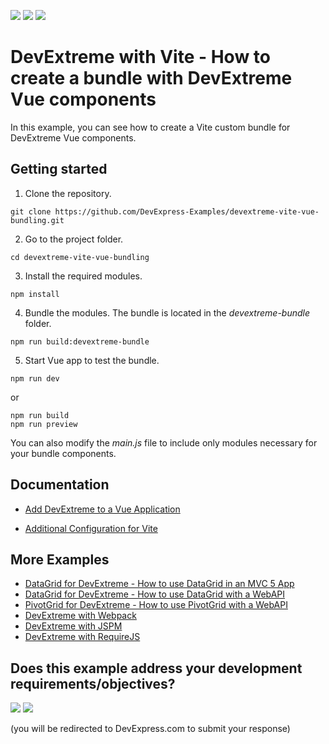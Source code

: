 <!-- default badges list -->
[![](https://img.shields.io/badge/Open_in_DevExpress_Support_Center-FF7200?style=flat-square&logo=DevExpress&logoColor=white)](https://supportcenter.devexpress.com/ticket/details/T1172244)
[![](https://img.shields.io/badge/📖_How_to_use_DevExpress_Examples-e9f6fc?style=flat-square)](https://docs.devexpress.com/GeneralInformation/403183)
[![](https://img.shields.io/badge/💬_Leave_Feedback-feecdd?style=flat-square)](#does-this-example-address-your-development-requirementsobjectives)
<!-- default badges end -->

# DevExtreme with Vite - How to create a bundle with DevExtreme Vue components

In this example, you can see how to create a Vite custom bundle for DevExtreme Vue components. 

## Getting started 
1. Clone the repository.
 ``` text
 git clone https://github.com/DevExpress-Examples/devextreme-vite-vue-bundling.git
 ```

2. Go to the project folder.
 ``` text
 cd devextreme-vite-vue-bundling
 ```

3. Install the required modules.
 ``` text
 npm install
 ```

4. Bundle the modules. The bundle is located in the *devextreme-bundle* folder. 
 ``` text
 npm run build:devextreme-bundle
 ```

5. Start Vue app to test the bundle. 
``` text
npm run dev
```
or 
``` text
npm run build
npm run preview
```

You can also modify the *main.js* file to include only modules necessary for your bundle components.

## Documentation

- [Add DevExtreme to a Vue Application](https://js.devexpress.com/Documentation/Guide/Vue_Components/Add_DevExtreme_to_a_Vue_Application/)

- [Additional Configuration for Vite](https://js.devexpress.com/Documentation/Guide/Vue_Components/Add_DevExtreme_to_a_Vue_Application/#Additional_Configuration_for_Vite)

## More Examples

- [DataGrid for DevExtreme - How to use DataGrid in an MVC 5 App](https://github.com/DevExpress-Examples/devextreme-datagrid-mvc5)
- [DataGrid for DevExtreme - How to use DataGrid with a WebAPI](https://github.com/DevExpress-Examples/devextreme-datagrid-with-webapi)
- [PivotGrid for DevExtreme - How to use PivotGrid with a WebAPI](https://github.com/DevExpress-Examples/devextreme-pivotgrid-with-webapi)
- [DevExtreme with Webpack](https://github.com/DevExpress-Examples/devextreme-webpack-examples)
- [DevExtreme with JSPM](https://github.com/DevExpress-Examples/devextreme-jspm-examples)
- [DevExtreme with RequireJS](https://github.com/DevExpress-Examples/devextreme-requirejs-examples)
<!-- feedback -->
## Does this example address your development requirements/objectives?

[<img src="https://www.devexpress.com/support/examples/i/yes-button.svg"/>](https://www.devexpress.com/support/examples/survey.xml?utm_source=github&utm_campaign=devextreme-vite-vue-bundling&~~~was_helpful=yes) [<img src="https://www.devexpress.com/support/examples/i/no-button.svg"/>](https://www.devexpress.com/support/examples/survey.xml?utm_source=github&utm_campaign=devextreme-vite-vue-bundling&~~~was_helpful=no)

(you will be redirected to DevExpress.com to submit your response)
<!-- feedback end -->
